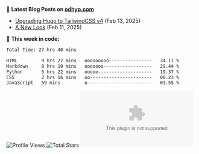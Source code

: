 📖 **Latest Blog Posts on [odhyp.com][website-url]**

<!-- BLOG-POST-LIST:START -->
- [Upgrading Hugo to TailwindCSS v4](https://odhyp.com/blog/upgrading-hugo-to-tailwindcss-v4/) (Feb 13, 2025)
- [A New Look](https://odhyp.com/blog/a-new-look/) (Feb 11, 2025)<!-- BLOG-POST-LIST:END -->

📆 **This week in code:**

<!--START_SECTION:waka-->

```bash
Total Time: 27 hrs 40 mins

HTML         9 hrs 27 mins   ooooooooo----------------   34.11 %
Markdown     8 hrs 10 mins   ooooooo------------------   29.44 %
Python       5 hrs 22 mins   ooooo--------------------   19.37 %
CSS          2 hrs 16 mins   oo-----------------------   08.23 %
JavaScript   59 mins         o------------------------   03.55 %
```

<!--END_SECTION:waka-->

![Profile Views][view-shield]
![Total Stars][stars-shield]
[![Comments][comments-shield]][comments-url]

<!-- LINKS & IMAGES -->
[website-url]: https://odhyp.com/blog
[view-shield]: https://komarev.com/ghpvc/?username=odhyp&color=00bba7&style=for-the-badge&abbreviated=true
[stars-shield]: https://img.shields.io/github/stars/odhyp?style=for-the-badge&label=total%20stars&color=00bba7
[comments-shield]: https://img.shields.io/github/discussions/odhyp/odhyp.com?style=for-the-badge&label=comments&color=00bba7
[comments-url]: https://github.com/odhyp/odhyp.com/discussions
